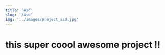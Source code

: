 ```yaml
---
title: 'Asd'
slug: '/asd'
img: '../images/project_asd.jpg'
---
```


# this super coool awesome project !!
